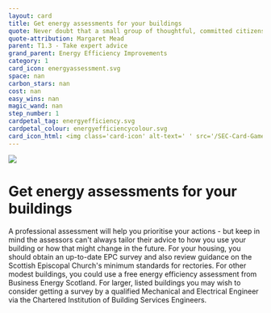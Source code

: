 ```yaml
---
layout: card
title: Get energy assessments for your buildings
quote: Never doubt that a small group of thoughtful, committed citizens can change the world; indeed, it's the only thing that ever has
quote-attribution: Margaret Mead
parent: T1.3 - Take expert advice
grand_parent: Energy Efficiency Improvements 
category: 1
card_icon: energyassessment.svg
space: nan
carbon_stars: nan
cost: nan
easy_wins: nan
magic_wand: nan
step_number: 1
cardpetal_tag: energyefficiency.svg
cardpetal_colour: energyefficiencycolour.svg
card_icon_html: <img class='card-icon' alt-text=' ' src='/SEC-Card-Game/graphics/card_icons/energyassessment.svg'>
---
```


<img class='card-icon' alt-text=' ' src='/SEC-Card-Game/graphics/card_icons/energyassessment.svg'>
<h1>Get energy assessments for your buildings</h1>

<p>A professional assessment will help you prioritise your actions - but keep in mind the assessors can't always tailor their advice to how you use your building or how that might change in the future.  For your housing,  you should obtain an up-to-date EPC survey and also review guidance on the Scottish Episcopal Church's minimum standards for rectories.  For other modest buildings, you could use a free energy efficiency assessment from Business Energy Scotland. For larger, listed buildings you may wish to consider getting a survey by a qualified Mechanical and Electrical Engineer via the Chartered Institution of Building Services Engineers. </p> 

